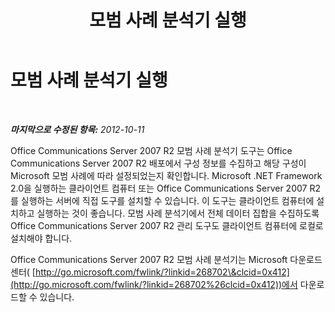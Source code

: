 ﻿---
title: 모범 사례 분석기 실행
TOCTitle: 모범 사례 분석기 실행
ms:assetid: 31a32b31-18d3-468b-91f5-b4968e738a39
ms:mtpsurl: https://technet.microsoft.com/ko-kr/library/JJ688014(v=OCS.15)
ms:contentKeyID: 49885709
ms.date: 08/10/2015
mtps_version: v=OCS.15
ms.translationtype: HT
---

# 모범 사례 분석기 실행

 

_**마지막으로 수정된 항목:** 2012-10-11_

Office Communications Server 2007 R2 모범 사례 분석기 도구는 Office Communications Server 2007 R2 배포에서 구성 정보를 수집하고 해당 구성이 Microsoft 모범 사례에 따라 설정되었는지 확인합니다. Microsoft .NET Framework 2.0을 실행하는 클라이언트 컴퓨터 또는 Office Communications Server 2007 R2를 실행하는 서버에 직접 도구를 설치할 수 있습니다. 이 도구는 클라이언트 컴퓨터에 설치하고 실행하는 것이 좋습니다. 모범 사례 분석기에서 전체 데이터 집합을 수집하도록 Office Communications Server 2007 R2 관리 도구도 클라이언트 컴퓨터에 로컬로 설치해야 합니다.

Office Communications Server 2007 R2 모범 사례 분석기는 Microsoft 다운로드 센터( [http://go.microsoft.com/fwlink/?linkid=268702\&clcid=0x412](http://go.microsoft.com/fwlink/?linkid=268702%26clcid=0x412))에서 다운로드할 수 있습니다.

